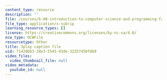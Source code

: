 ```yaml
---
content_type: resource
description: ''
file: /courses/6-00-introduction-to-computer-science-and-programming-fall-2008/71420bb338e3554593de32257450fdb9_UNHQ7CRsEtU.vtt
file_type: application/x-subrip
learning_resource_types: []
license: https://creativecommons.org/licenses/by-nc-sa/4.0/
ocw_type: OCWFile
resourcetype: Other
title: 3play caption file
uid: 71420bb3-38e3-5545-93de-32257450fdb9
video_files:
  video_thumbnail_file: null
video_metadata:
  youtube_id: null
---
```

